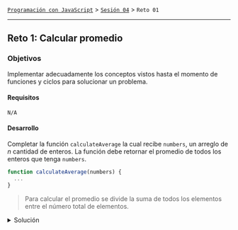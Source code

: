 [`Programación con JavaScript`](../../Readme.md) > [`Sesión 04`](../Readme.md) > `Reto 01`

---

## Reto 1: Calcular promedio

### Objetivos

Implementar adecuadamente los conceptos vistos hasta el momento de funciones y ciclos para solucionar un problema.

#### Requisitos

`N/A`

#### Desarrollo

Completar la función `calculateAverage` la cual recibe `numbers`, un arreglo de _n_ cantidad de enteros. La función debe retornar el promedio de todos los enteros que tenga `numbers`.

```javascript
function calculateAverage(numbers) {
  ...
}
```

> Para calcular el promedio se divide la suma de todos los elementos entre el número total de elementos.

<details>
  <summary>Solución</summary>

```javascript
function calculateAverage(numbers) {
  var sum = 0;

  for (var i = 0; i < numbers.length; i++) {
    sum += numbers[i]; // Same as: sum = sum + numbers[i];
  }

  return sum / numbers.length
}
```
</details>
